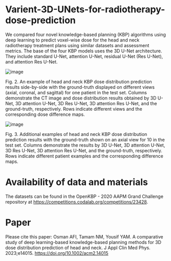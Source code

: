 # Varient-3D-UNets-for-radiotherapy-dose-prediction
We compared four novel knowledge-based planning (KBP) algorithms using deep learning to predict voxel-wise dose for the head and neck radiotherapy treatment plans using similar datasets and assessment metrics. The base of the four KBP models uses the 3D U-Net architecture. They include standard U-Net, attention U-Net, residual U-Net (Res U-Net), and attention Res U-Net.

![image](https://user-images.githubusercontent.com/10604649/236341412-b6dff400-854b-4efe-9f43-dbf1db41180c.png)

Fig. 2. An example of head and neck KBP dose distribution prediction results side-by-side with the ground-truth displayed on different views (axial, coronal, and sagittal) for one patient in the test set. Columns demonstrate the CT image and dose distribution results obtained by 3D U-Net, 3D attention U-Net, 3D Res U-Net, 3D attention Res U-Net, and the ground-truth, respectively. Rows indicate different views and the corresponding dose difference maps.

![image](https://user-images.githubusercontent.com/10604649/236342639-294227e8-b935-48cb-900d-9e97095f6b80.png)

Fig. 3. Additional examples of head and neck KBP dose distribution prediction results with the ground-truth shown on an axial view for 10 in the test set. Columns demonstrate the results by 3D U-Net, 3D attention U-Net, 3D Res U-Net, 3D attention Res U-Net, and the ground-truth, respectively. Rows indicate different patient examples and the corresponding difference maps.

# Availability of data and materials
The datasets can be found in the OpenKBP - 2020 AAPM Grand Challenge repository at https://competitions.codalab.org/competitions/23428.

# Paper
Please cite this paper: Osman AFI, Tamam NM, Yousif YAM. A comparative study of deep learning-based knowledge-based planning methods for 3D dose distribution prediction of head and neck. J Appl Clin Med Phys. 2023;e14015. https://doi.org/10.1002/acm2.14015
